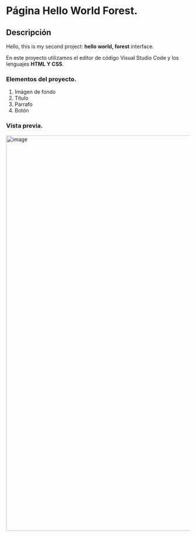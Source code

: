 # Página Hello World Forest.
## Descripción
Hello, this is my second project: **hello world, forest** interface.

En este proyecto utilizamos el editor de código Visual Studio Code y los lenguajes **HTML Y CSS**.

### Elementos del proyecto.
<ol>
  <li>Imágen de fondo</li>
  <li>Título</li>
  <li>Parrafo</li>
  <li>Botón</li>
</ol>

### Vista previa.
<img width="1080" alt="image" src="https://github.com/abiperez03/hello-world-forest/assets/135566458/5d9cd443-33e8-4b1d-9f34-fc6963a90c97">
